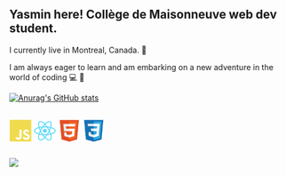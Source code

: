 ## Yasmin here! Collège de Maisonneuve web dev student. 

I currently live in Montreal, Canada. 🍁

I am always eager to learn and am embarking on a new adventure in the world of coding 💻 🚀

[![Anurag's GitHub stats](https://github-readme-stats.vercel.app/api?username=rodriguesyasmin)](https://github.com/anuraghazra/github-readme-stats)


<div style="display: inline_block"><br>
  <img align="center" alt="icon-Js" height="40" width="40" src="https://raw.githubusercontent.com/devicons/devicon/master/icons/javascript/javascript-plain.svg">
  <img align="center" alt="icon-React" height="40" width="40" src="https://raw.githubusercontent.com/devicons/devicon/master/icons/react/react-original.svg">
  <img align="center" alt="icon-HTML" height="40" width="40" src="https://raw.githubusercontent.com/devicons/devicon/master/icons/html5/html5-original.svg">
  <img align="center" alt="icon--CSS" height="40" width="40" src="https://raw.githubusercontent.com/devicons/devicon/master/icons/css3/css3-original.svg">
</div>
 
  ## 
  
<div>
  
<a href="https://www.linkedin.com/in/rodriguesyasmin/" rel="nofollow"><img src="https://camo.githubusercontent.com/c00f87aeebbec37f3ee0857cc4c20b21fefde8a96caf4744383ebfe44a47fe3f/68747470733a2f2f696d672e736869656c64732e696f2f62616467652f2d4c696e6b6564496e2d2532333030373742353f7374796c653d666f722d7468652d6261646765266c6f676f3d6c696e6b6564696e266c6f676f436f6c6f723d7768697465" data-canonical-src="https://img.shields.io/badge/-LinkedIn-%230077B5?style=for-the-badge&amp;logo=linkedin&amp;logoColor=white" style="max-width: 100%;"></a>
</div>
